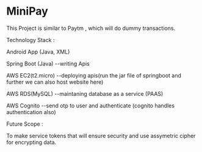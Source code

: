 # MiniPay

This Project is similar to Paytm , which will do dummy transactions.

Technology Stack :

Android App (Java, XML)

Spring Boot (Java) --writing Apis

AWS EC2(t2.micro) --deploying apis(run the jar file of springboot and further we can also host website here)

AWS RDS(MySQL) --maintaning database as a service (PAAS)

AWS Cognito --send otp to user and authenticate (cognito handles authentication also)



Future Scope :

To make service tokens that will ensure security and use assymetric cipher for encrypting data.
